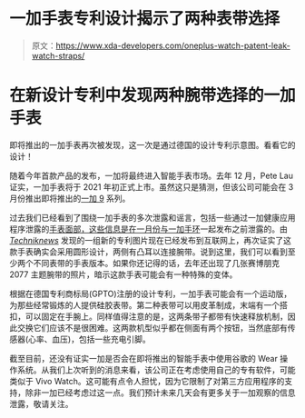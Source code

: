 # 一加手表专利设计揭示了两种表带选择

> 原文：<https://www.xda-developers.com/oneplus-watch-patent-leak-watch-straps/>

# 在新设计专利中发现两种腕带选择的一加手表

即将推出的一加手表再次被发现，这一次是通过德国的设计专利示意图。看看它的设计！

随着今年首款产品的发布，一加将最终进入智能手表市场。去年 12 月，Pete Lau 证实，一加手表将于 2021 年初正式上市。虽然这只是猜测，但该公司可能会在 3 月份推出即将推出的[一加 9](https://www.xda-developers.com/oneplus-9/) 系列。

过去我们已经看到了围绕一加手表的多次泄露和谣言，包括一些通过一加健康应用程序泄露的[手表面部，这些信息是在一月份与](https://www.xda-developers.com/oneplus-health-oneplus-band-design-oneplus-watch/)[一加手环](https://www.xda-developers.com/oneplus-band-review/)一起发布之前泄露的。由 *[Techniknews](https://www.techniknews.net/news/oneplus-watch-erste-skizzen-gesichtet/)* 发现的一组新的专利图片现在已经发布到互联网上，再次证实了这款手表确实会采用圆形设计，两侧有凸耳以连接腕带。说到这里，我们可以看到至少两个不同表带的手表版本。如果你还记得的话，去年还出现了几张赛博朋克 2077 主题腕带的照片，暗示这款手表可能会有一种特殊的变体。

根据在德国专利商标局(GPTO)注册的设计专利，一加手表可能会有一个运动版，为那些经常锻炼的人提供硅胶表带。第二种表带可以用皮革制成，末端有一个搭扣，可以固定在手腕上。同样值得注意的是，这两条带子都带有快速释放机制，因此交换它们应该不是很困难。这两款机型似乎都在侧面有两个按钮，当然底部有传感器(心率、血压)，包括一些充电引脚。

截至目前，还没有证实一加是否会在即将推出的智能手表中使用谷歌的 Wear 操作系统。从我们上次听到的消息来看，该公司正在考虑使用自己的专有软件，可能类似于 Vivo Watch。这可能有点令人担忧，因为它限制了对第三方应用程序的支持，除非一加已经考虑过这一点。我们预计未来几天会有更多关于一加观察的信息泄露，敬请关注。